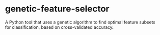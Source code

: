 # genetic-feature-selector
A Python tool that uses a genetic algorithm to find optimal feature subsets for classification, based on cross-validated accuracy.
